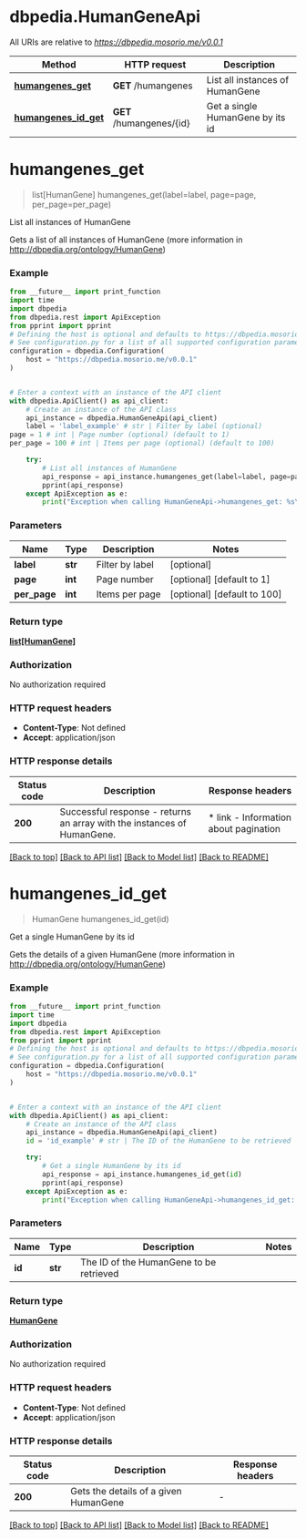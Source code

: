 # dbpedia.HumanGeneApi

All URIs are relative to *https://dbpedia.mosorio.me/v0.0.1*

Method | HTTP request | Description
------------- | ------------- | -------------
[**humangenes_get**](HumanGeneApi.md#humangenes_get) | **GET** /humangenes | List all instances of HumanGene
[**humangenes_id_get**](HumanGeneApi.md#humangenes_id_get) | **GET** /humangenes/{id} | Get a single HumanGene by its id


# **humangenes_get**
> list[HumanGene] humangenes_get(label=label, page=page, per_page=per_page)

List all instances of HumanGene

Gets a list of all instances of HumanGene (more information in http://dbpedia.org/ontology/HumanGene)

### Example

```python
from __future__ import print_function
import time
import dbpedia
from dbpedia.rest import ApiException
from pprint import pprint
# Defining the host is optional and defaults to https://dbpedia.mosorio.me/v0.0.1
# See configuration.py for a list of all supported configuration parameters.
configuration = dbpedia.Configuration(
    host = "https://dbpedia.mosorio.me/v0.0.1"
)


# Enter a context with an instance of the API client
with dbpedia.ApiClient() as api_client:
    # Create an instance of the API class
    api_instance = dbpedia.HumanGeneApi(api_client)
    label = 'label_example' # str | Filter by label (optional)
page = 1 # int | Page number (optional) (default to 1)
per_page = 100 # int | Items per page (optional) (default to 100)

    try:
        # List all instances of HumanGene
        api_response = api_instance.humangenes_get(label=label, page=page, per_page=per_page)
        pprint(api_response)
    except ApiException as e:
        print("Exception when calling HumanGeneApi->humangenes_get: %s\n" % e)
```

### Parameters

Name | Type | Description  | Notes
------------- | ------------- | ------------- | -------------
 **label** | **str**| Filter by label | [optional] 
 **page** | **int**| Page number | [optional] [default to 1]
 **per_page** | **int**| Items per page | [optional] [default to 100]

### Return type

[**list[HumanGene]**](HumanGene.md)

### Authorization

No authorization required

### HTTP request headers

 - **Content-Type**: Not defined
 - **Accept**: application/json

### HTTP response details
| Status code | Description | Response headers |
|-------------|-------------|------------------|
**200** | Successful response - returns an array with the instances of HumanGene. |  * link - Information about pagination <br>  |

[[Back to top]](#) [[Back to API list]](../README.md#documentation-for-api-endpoints) [[Back to Model list]](../README.md#documentation-for-models) [[Back to README]](../README.md)

# **humangenes_id_get**
> HumanGene humangenes_id_get(id)

Get a single HumanGene by its id

Gets the details of a given HumanGene (more information in http://dbpedia.org/ontology/HumanGene)

### Example

```python
from __future__ import print_function
import time
import dbpedia
from dbpedia.rest import ApiException
from pprint import pprint
# Defining the host is optional and defaults to https://dbpedia.mosorio.me/v0.0.1
# See configuration.py for a list of all supported configuration parameters.
configuration = dbpedia.Configuration(
    host = "https://dbpedia.mosorio.me/v0.0.1"
)


# Enter a context with an instance of the API client
with dbpedia.ApiClient() as api_client:
    # Create an instance of the API class
    api_instance = dbpedia.HumanGeneApi(api_client)
    id = 'id_example' # str | The ID of the HumanGene to be retrieved

    try:
        # Get a single HumanGene by its id
        api_response = api_instance.humangenes_id_get(id)
        pprint(api_response)
    except ApiException as e:
        print("Exception when calling HumanGeneApi->humangenes_id_get: %s\n" % e)
```

### Parameters

Name | Type | Description  | Notes
------------- | ------------- | ------------- | -------------
 **id** | **str**| The ID of the HumanGene to be retrieved | 

### Return type

[**HumanGene**](HumanGene.md)

### Authorization

No authorization required

### HTTP request headers

 - **Content-Type**: Not defined
 - **Accept**: application/json

### HTTP response details
| Status code | Description | Response headers |
|-------------|-------------|------------------|
**200** | Gets the details of a given HumanGene |  -  |

[[Back to top]](#) [[Back to API list]](../README.md#documentation-for-api-endpoints) [[Back to Model list]](../README.md#documentation-for-models) [[Back to README]](../README.md)


